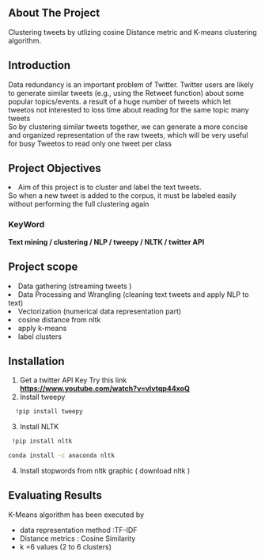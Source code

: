 
<!-- ABOUT THE PROJECT -->
## About The Project
Clustering tweets by utlizing cosine Distance metric and K-means clustering algorithm.



## Introduction
Data redundancy is an important problem of Twitter. Twitter users are likely to generate similar tweets (e.g., using the Retweet function) about some popular topics/events.
a result of a huge number of tweets which let  tweetos not interested to loss time about reading for the same topic many tweets     
  So by clustering similar tweets together, we can generate a more concise and organized representation of the raw tweets, which will be very useful for busy Tweetos to read only one tweet per class
  
## Project Objectives

<li>Aim of this project is to cluster and label the text  tweets.</br>
  So
when a new tweet is added to the corpus, it must be labeled easily without performing the full clustering again</li>

### KeyWord

<B>Text mining  /  clustering   /  NLP /  tweepy  / NLTK  / twitter API </B>






## Project scope

<li>Data gathering (streaming tweets )</li> <li> Data Processing and Wrangling (cleaning text tweets and apply NLP to text)</li>
<li>Vectorization (numerical data representation part) <li>cosine distance from nltk </li>  <li> apply k-means</li> <li>label clusters </li>







<!-- USAGE EXAMPLES -->
## Installation

1. Get a twitter API Key 
     Try this link </br>
      <B>https://www.youtube.com/watch?v=vlvtqp44xoQ </B>
2. Install tweepy </br>
```sh
  !pip install tweepy 
  ```
    
  
3. Install NLTK </br>
```sh
 !pip install nltk
  ```
  ```sh
 conda install -c anaconda nltk
  ```
4. Install stopwords from nltk graphic ( download nltk )

<!-- ROADMAP -->
## Evaluating Results
 
K-Means algorithm has been executed by

-  data representation method :TF-IDF 
- Distance metrics  : Cosine Similarity
- k =6  values (2 to 6 clusters)
